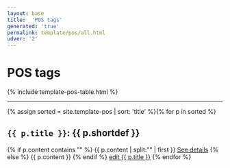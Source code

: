 ```yaml
---
layout: base
title:  'POS tags'
generated: 'true'
permalink: template/pos/all.html
udver: '2'
---
```


# POS tags

{% include template-pos-table.html %}

----------

{% assign sorted = site.template-pos | sort: 'title' %}{% for p in sorted %}
<a id="al-template-pos/{{ p.title }}" class="al-dest"/>
<h2><code>{{ p.title }}</code>: {{ p.shortdef }}</h2>
{% if p.content contains "<!--details-->" %}    
{{ p.content | split:"<!--details-->" | first }}
<a href="{{ p.title }}" class="al-doc">See details</a>
{% else %}
{{ p.content }}
{% endif %}
<a href="{{ site.git_edit }}/{% if p.collection %}{{ p.relative_path }}{% else %}{{ p.path }}{% endif %}" target="#">edit {{ p.title }}</a>
{% endfor %}
